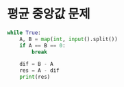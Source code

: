 # 평균 중앙값 문제

```python
while True:
    A, B = map(int, input().split())
    if A == B == 0:
        break

    dif = B - A
    res = A - dif
    print(res)
```
